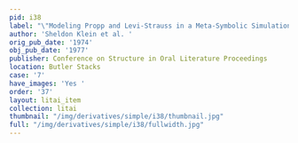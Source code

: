 ```yaml
---
pid: i38
label: "\"Modeling Propp and Levi-Strauss in a Meta-Symbolic Simulation System” "
author: 'Sheldon Klein et al. '
orig_pub_date: '1974'
obj_pub_date: '1977'
publisher: Conference on Structure in Oral Literature Proceedings
location: Butler Stacks
case: '7'
have_images: 'Yes '
order: '37'
layout: litai_item
collection: litai
thumbnail: "/img/derivatives/simple/i38/thumbnail.jpg"
full: "/img/derivatives/simple/i38/fullwidth.jpg"
---
```

